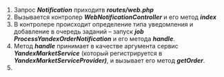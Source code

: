 1) Запрос ***Notification*** приходитв ***routes/web.php***
2) Вызывается контролер ***WebNotificationController*** и его метод ***index***
3) В контролере происходит определение типа уведомления и добавление в очередь заданий – запуск ***job ProcessYandexOrderNotification*** и его метода ***handle***.
4) Метод ***handle*** принимает в качестве аргумента сервис ***YandexMarketService*** (который регистрируется в ***YandexMarketServiceProvider)***, и вызывает его метод ***getOrder***.
5)
